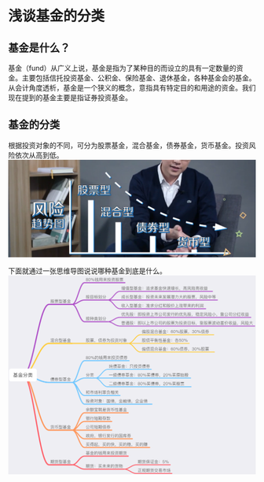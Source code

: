 # 浅谈基金的分类

## 基金是什么？
基金（fund）从广义上说，基金是指为了某种目的而设立的具有一定数量的资金。主要包括信托投资基金、公积金、保险基金、退休基金，各种基金会的基金。从会计角度透析，基金是一个狭义的概念，意指具有特定目的和用途的资金。我们现在提到的基金主要是指证券投资基金。

## 基金的分类
根据投资对象的不同，可分为股票基金，混合基金，债券基金，货币基金。投资风险依次从高到低。
![基金风险趋势图](imgs/基金风险.jpg)

下面就通过一张思维导图说说哪种基金到底是什么。
![基金详细介绍](imgs/基金分类.png)
